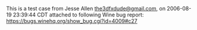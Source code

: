 This is a test case from Jesse Allen <the3dfxdude@gmail.com>, on 2006-08-19 23:39:44 CDT attached to following Wine bug report:  \
https://bugs.winehq.org/show_bug.cgi?id=4009#c27
